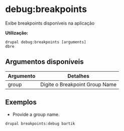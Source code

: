 # debug:breakpoints
Exibe breakpoints disponíveis na aplicação

**Utilização:**
```
drupal debug:breakpoints [arguments]
dbre
```

## Argumentos disponíveis
Argumento | Detalhes
---------|-------------
group | Digite o Breakpoint Group Name

## Exemplos
* Provide a group name.
```
drupal breakpoints:debug bartik
```
